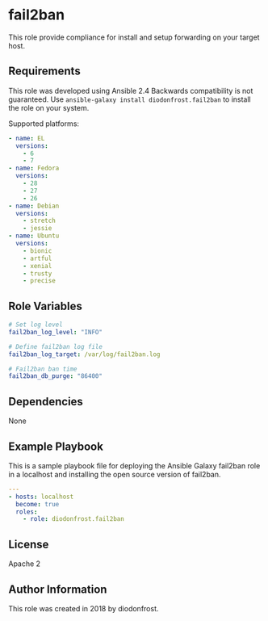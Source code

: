 # fail2ban

This role provide compliance for install and setup forwarding on your target host.

## Requirements

This role was developed using Ansible 2.4 Backwards compatibility is not guaranteed.
Use `ansible-galaxy install diodonfrost.fail2ban` to install the role on your system.

Supported platforms:

```yaml
- name: EL
  versions:
    - 6
    - 7
- name: Fedora
  versions:
    - 28
    - 27
    - 26
- name: Debian
  versions:
    - stretch
    - jessie
- name: Ubuntu
  versions:
    - bionic
    - artful
    - xenial
    - trusty
    - precise
```

## Role Variables

```yaml
# Set log level
fail2ban_log_level: "INFO"

# Define fail2ban log file
fail2ban_log_target: /var/log/fail2ban.log

# Fail2ban ban time
fail2ban_db_purge: "86400"
```

## Dependencies

None

## Example Playbook

This is a sample playbook file for deploying the Ansible Galaxy fail2ban role in a localhost and installing the open source version of fail2ban.

```yaml
---
- hosts: localhost
  become: true
  roles:
    - role: diodonfrost.fail2ban
```


## License

Apache 2

## Author Information

This role was created in 2018 by diodonfrost.
